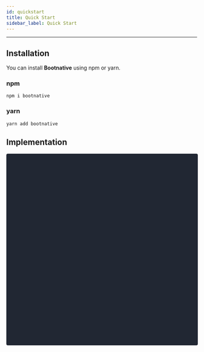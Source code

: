 ```yaml
---
id: quickstart
title: Quick Start
sidebar_label: Quick Start
---
```

<hr/>

## Installation

<p>
    You can install <b>Bootnative</b> using npm or yarn.
</p>

### npm
```
npm i bootnative
```

### yarn
```
yarn add bootnative
```

## Implementation

<div data-snack-id="@alantoledo007/inplementation" data-snack-platform="web" data-snack-preview="true" data-snack-theme="dark" style="overflow:hidden;background:#212733;border:1px solid rgba(0,0,0,.08);border-radius:4px;height:505px;width:100%"></div>
<script async src="https://snack.expo.io/embed.js"></script>